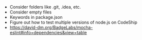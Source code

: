 - Consider folders like .git, .idea, etc.
- Consider empty files
- Keywords in package.json
- Figure out how to test multiple versions of node.js on CodeShip
- https://david-dm.org/BadgeLabs/mocha-eslint#info=dependencies&view=table
